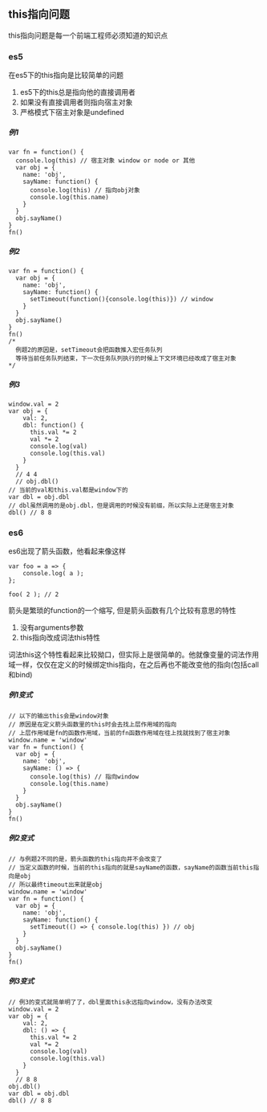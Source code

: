 ## this指向问题
this指向问题是每一个前端工程师必须知道的知识点
### es5
在es5下的this指向是比较简单的问题
1. es5下的this总是指向他的直接调用者
2. 如果没有直接调用者则指向宿主对象
3. 严格模式下宿主对象是undefined
##### 例1
```
var fn = function() {
  console.log(this) // 宿主对象 window or node or 其他
  var obj = {
    name: 'obj',
    sayName: function() {
      console.log(this) // 指向obj对象
      console.log(this.name)
    }
  }
  obj.sayName()
}
fn()
```
##### 例2
```
var fn = function() {
  var obj = {
    name: 'obj',
    sayName: function() {
      setTimeout(function(){console.log(this)}) // window
    }
  }
  obj.sayName()
}
fn()
/*
  例题2的原因是，setTimeout会把函数推入宏任务队列
  等待当前任务队列结束，下一次任务队列执行的时候上下文环境已经改成了宿主对象
*/
```
##### 例3
```
window.val = 2
var obj = {
    val: 2,
    dbl: function() {
      this.val *= 2
      val *= 2
      console.log(val)
      console.log(this.val)
    }
  }
  // 4 4
  // obj.dbl() 
// 当前的val和this.val都是window下的
var dbl = obj.dbl
// dbl虽然调用的是obj.dbl，但是调用的时候没有前缀，所以实际上还是宿主对象
dbl() // 8 8
```
### es6
es6出现了箭头函数，他看起来像这样
```
var foo = a => {
	console.log( a );
};

foo( 2 ); // 2
```
箭头是繁琐的function的一个缩写,
但是箭头函数有几个比较有意思的特性
1. 没有arguments参数
2. this指向改成词法this特性

词法this这个特性看起来比较拗口，但实际上是很简单的。他就像变量的词法作用域一样，仅仅在定义的时候绑定this指向，在之后再也不能改变他的指向(包括call和bind)
##### 例1变式
```
// 以下的输出this会是window对象
// 原因是在定义箭头函数里的this时会去找上层作用域的指向
// 上层作用域是fn的函数作用域，当前的fn函数作用域在往上找就找到了宿主对象
window.name = 'window'
var fn = function() {
  var obj = {
    name: 'obj',
    sayName: () => {
      console.log(this) // 指向window
      console.log(this.name)
    }
  }
  obj.sayName()
}
fn()

```
##### 例2变式
```
// 与例题2不同的是，箭头函数的this指向并不会改变了
// 当定义函数的时候，当前的this指向的就是sayName的函数，sayName的函数当前this指向是obj
// 所以最终timeout出来就是obj
window.name = 'window'
var fn = function() {
  var obj = {
    name: 'obj',
    sayName: function() {
      setTimeout(() => { console.log(this) }) // obj
    }
  }
  obj.sayName()
}
fn()
```
##### 例3变式
```
// 例3的变式就简单明了了，dbl里面this永远指向window，没有办法改变
window.val = 2
var obj = {
    val: 2,
    dbl: () => {
      this.val *= 2
      val *= 2
      console.log(val)
      console.log(this.val)
    }
  }
  // 8 8
obj.dbl()
var dbl = obj.dbl
dbl() // 8 8
```
